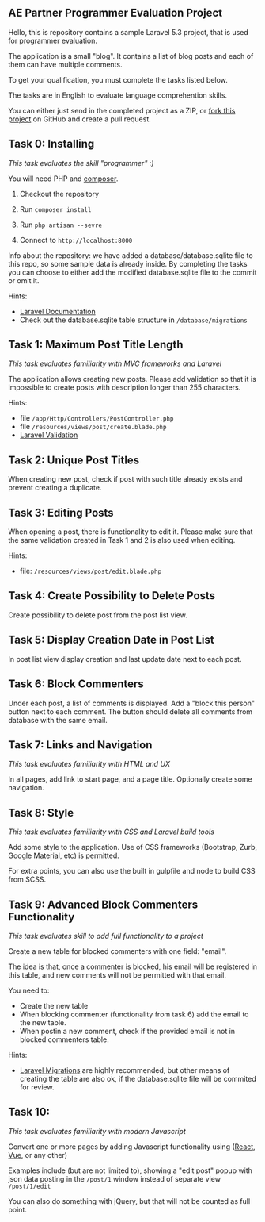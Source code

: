 ## AE Partner Programmer Evaluation Project

Hello, this is repository contains a sample Laravel 5.3 project, that is used
for programmer evaluation.

The application is a small "blog". It contains a list of blog posts and each
of them can have multiple comments.

To get your qualification, you must complete the tasks listed below.

The tasks are in English to evaluate language comprehention skills.

You can either just send in the completed project as a ZIP, or [fork this project](https://help.github.com/articles/fork-a-repo/) on GitHub and create a pull request.

## Task 0: Installing

_This task evaluates the skill "programmer" :)_

You will need PHP and [composer](https://getcomposer.org).

1. Checkout the repository

2. Run `composer install`

3. Run `php artisan --sevre`

4. Connect to `http://localhost:8000`

Info about the repository: we have added a database/database.sqlite file to this
repo, so some sample data is already inside. By completing the tasks you can
choose to either add the modified database.sqlite file to the commit or omit it.

Hints:
* [Laravel Documentation](https://laravel.com/docs/5.3)
* Check out the database.sqlite table structure in `/database/migrations`

## Task 1: Maximum Post Title Length

_This task evaluates familiarity with MVC frameworks and Laravel_

The application allows creating new posts. Please add validation so that it is
impossible to create posts with description longer than 255 characters.

Hints:
* file `/app/Http/Controllers/PostController.php`
* file `/resources/views/post/create.blade.php`
* [Laravel Validation](https://laravel.com/docs/5.3/validation)

## Task 2: Unique Post Titles

When creating new post, check if post with such title already exists and prevent
creating a duplicate.

## Task 3: Editing Posts

When opening a post, there is functionality to edit it. Please make sure that the
same validation created in Task 1 and 2 is also used when editing.

Hints:
* file: `/resources/views/post/edit.blade.php`

## Task 4: Create Possibility to Delete Posts

Create possibility to delete post from the post list view.

## Task 5: Display Creation Date in Post List

In post list view display creation and last update date next to each post.

## Task 6: Block Commenters

Under each post, a list of comments is displayed. Add a "block this person"
button next to each comment. The button should delete all comments from
database with the same email.

## Task 7: Links and Navigation

_This task evaluates familiarity with HTML and UX_

In all pages, add link to start page, and a page title. Optionally create some
navigation.

## Task 8: Style

_This task evaluates familiarity with CSS and Laravel build tools_

Add some style to the application. Use of CSS frameworks (Bootstrap, Zurb,
Google Material, etc) is permitted.

For extra points, you can also use the built in gulpfile and node to build CSS
from SCSS.

## Task 9: Advanced Block Commenters Functionality

_This task evaluates skill to add full functionality to a project_

Create a new table for blocked commenters with one field: "email".

The idea is that, once a commenter is blocked, his email will be registered
in this table, and new comments will not be permitted with that email.

You need to:
* Create the new table
* When blocking commenter (functionality from task 6) add the email to the new
  table.
* When postin a new comment, check if the provided email is not in blocked
  commenters table.

Hints:
* [Laravel Migrations](https://laravel.com/docs/5.3/migrations) are highly recommended,
  but other means of creating the table are also ok, if the database.sqlite file
  will be commited for review.

## Task 10: 

_This task evaluates familiarity with modern Javascript_

Convert one or more pages by adding Javascript functionality using
([React](https://facebook.github.io/react/), [Vue](https://vuejs.org), or any other)

Examples include (but are not limited to), showing a "edit post" popup with json data
posting in the `/post/1` window instead of separate view `/post/1/edit`

You can also do something with jQuery, but that will not be counted as full point.